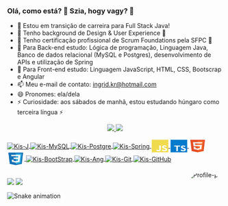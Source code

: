 ### Olá, como está? 👋 Szia, hogy vagy? 👋


- 🔭 Estou em transição de carreira para Full Stack Java!
- 🔭 Tenho background de Design & User Experience 💜
- 🔭 Tenho certificação profissional de Scrum Foundations pela SFPC 💜
- 🌱 Para Back-end estudo: Lógica de programação, Linguagem Java, Banco de dados relacional (MySQL e Postgres), desenvolvimento de APIs e utilização de Spring
- 🌱 Para Front-end estudo: Linguagem JavaScript, HTML, CSS, Bootscrap e Angular
- 📫 Meu e-mail de contato: ingrid.kr@hotmail.com 
- 😄 Pronomes: ela/dela
- ⚡ Curiosidade: aos sábados de manhã, estou estudando húngaro como terceira língua ⚡<br>

<div align="center">
  <a href="https://github.com/ingrid-kis">
  <img height="180em" src="https://github-readme-stats.vercel.app/api?username=ingrid-kis&show_icons=true&theme=dracula&include_all_commits=true&count_private=true"/>
  <img height="180em" src="https://github-readme-stats.vercel.app/api/top-langs/?username=ingrid-kis&layout=compact&langs_count=7&theme=dracula"/>
</div>
  
 <div style="display: inline_block"><br>
   <img align="center" alt="Kis-J" height="30" width="40" src="https://cdn.jsdelivr.net/gh/devicons/devicon/icons/java/java-original.svg">
   <img align="center" alt="Kis-MySQL" height="30" width="40" src="https://cdn.jsdelivr.net/gh/devicons/devicon/icons/mysql/mysql-original.svg">      
   <img align="center" alt="Kis-Postgre" height="30" width="40" src="https://cdn.jsdelivr.net/gh/devicons/devicon/icons/postgresql/postgresql-original.svg">    
   <img align="center" alt="Kis-Spring" height="30" width="40" src="https://cdn.jsdelivr.net/gh/devicons/devicon/icons/spring/spring-original.svg">
   <img align="center" alt="Kis-Js" height="30" width="40" src="https://raw.githubusercontent.com/devicons/devicon/master/icons/javascript/javascript-plain.svg">
   <img align="center" alt="Kis-Ts" height="30" width="40" src="https://raw.githubusercontent.com/devicons/devicon/master/icons/typescript/typescript-plain.svg">
   <img align="center" alt="Kis-HTML" height="30" width="40" src="https://raw.githubusercontent.com/devicons/devicon/master/icons/html5/html5-original.svg">
   <img align="center" alt="Kis-CSS" height="30" width="40" src="https://raw.githubusercontent.com/devicons/devicon/master/icons/css3/css3-original.svg">
   <img align="center" alt="Kis-BootStrap" height="30" width="40" src="https://cdn.jsdelivr.net/gh/devicons/devicon/icons/bootstrap/bootstrap-plain.svg">
   <img align="center" alt="Kis-Ang" height="30" width="40" src="https://cdn.jsdelivr.net/gh/devicons/devicon/icons/angularjs/angularjs-original.svg">
   <img align="center" alt="Kis-Git" height="30" width="40" src="https://cdn.jsdelivr.net/gh/devicons/devicon/icons/git/git-original.svg">
   <img align="center" alt="Kis-GitHub" height="30" width="40" src="https://cdn.jsdelivr.net/gh/devicons/devicon/icons/github/github-original.svg">
       
   <a href="https://imgur.com/9PPxPkx"><img align="right" alt="Profile-pic" height="150" style="border-radius:50px" src="https://i.imgur.com/9PPxPkx.gif" title="source: imgur.com" /></a>
</div>
                
##     
  
  <div>
    <a href="https://www.linkedin.com/in/ingrid-kis/" target="_blank"><img src="https://img.shields.io/badge/LinkedIn-0077B5?style=for-the-badge&logo=linkedin&logoColor=white" target="_blank"></a>
    <a href="mailto:ingrid.kis93@gmail.com" target="_blank"><img src="https://img.shields.io/badge/-Gmail-%23333?style=for-the-badge&logo=gmail&logoColor=white" target="_blank"></a>
    
 ![Snake animation](https://github.com/ingrid-kis/ingrid-kis/blob/output/github-contribution-grid-snake.svg)
  </div>
